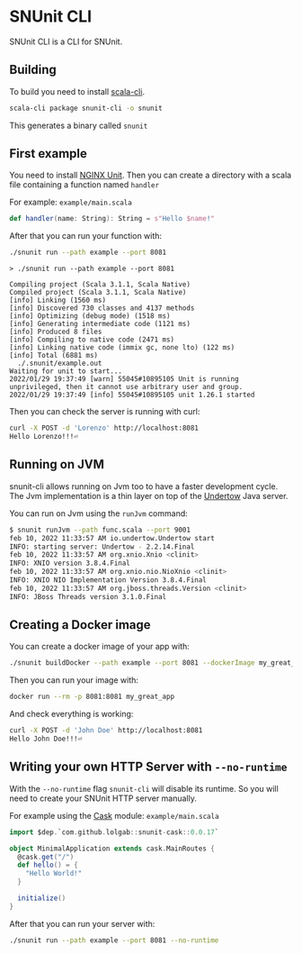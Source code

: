 # SNUnit CLI

SNUnit CLI is a CLI for SNUnit.

## Building

To build you need to install [scala-cli](https://scala-cli.virtuslab.org/).

```bash
scala-cli package snunit-cli -o snunit
```

This generates a binary called `snunit`

## First example

You need to install [NGINX Unit](https://unit.nginx.org/installation).
Then you can create a directory with a scala file containing a function named `handler`

For example: `example/main.scala`

```scala
def handler(name: String): String = s"Hello $name!"
```

After that you can run your function with:

```bash
./snunit run --path example --port 8081
```

```
> ./snunit run --path example --port 8081

Compiling project (Scala 3.1.1, Scala Native)
Compiled project (Scala 3.1.1, Scala Native)
[info] Linking (1560 ms)
[info] Discovered 730 classes and 4137 methods
[info] Optimizing (debug mode) (1518 ms)
[info] Generating intermediate code (1121 ms)
[info] Produced 8 files
[info] Compiling to native code (2471 ms)
[info] Linking native code (immix gc, none lto) (122 ms)
[info] Total (6881 ms)
  ./.snunit/example.out
Waiting for unit to start...
2022/01/29 19:37:49 [warn] 55045#10895105 Unit is running unprivileged, then it cannot use arbitrary user and group.
2022/01/29 19:37:49 [info] 55045#10895105 unit 1.26.1 started
```

Then you can check the server is running with curl:
```bash
curl -X POST -d 'Lorenzo' http://localhost:8081
Hello Lorenzo!!!⏎ 
```

## Running on JVM

snunit-cli allows running on Jvm too to have a faster development cycle.
The Jvm implementation is a thin layer on top of the [Undertow](https://undertow.io/) Java server.

You can run on Jvm using the `runJvm` command:

```bash
$ snunit runJvm --path func.scala --port 9001
feb 10, 2022 11:33:57 AM io.undertow.Undertow start
INFO: starting server: Undertow - 2.2.14.Final
feb 10, 2022 11:33:57 AM org.xnio.Xnio <clinit>
INFO: XNIO version 3.8.4.Final
feb 10, 2022 11:33:57 AM org.xnio.nio.NioXnio <clinit>
INFO: XNIO NIO Implementation Version 3.8.4.Final
feb 10, 2022 11:33:57 AM org.jboss.threads.Version <clinit>
INFO: JBoss Threads version 3.1.0.Final
```

## Creating a Docker image

You can create a docker image of your app with:

```bash
./snunit buildDocker --path example --port 8081 --dockerImage my_great_app
```

Then you can run your image with:

```bash
docker run --rm -p 8081:8081 my_great_app
```

And check everything is working:

```bash
curl -X POST -d 'John Doe' http://localhost:8081
Hello John Doe!!!⏎ 
```

## Writing your own HTTP Server with `--no-runtime`

With the `--no-runtime` flag `snunit-cli` will disable its runtime. So you will need to
create your SNUnit HTTP server manually.

For example using the [Cask](https://github.com/com-lihaoyi/cask) module: `example/main.scala`

```scala
import $dep.`com.github.lolgab::snunit-cask::0.0.17`

object MinimalApplication extends cask.MainRoutes {
  @cask.get("/")
  def hello() = {
    "Hello World!"
  }

  initialize()
}
```

After that you can run your server with:

```bash
./snunit run --path example --port 8081 --no-runtime
```

